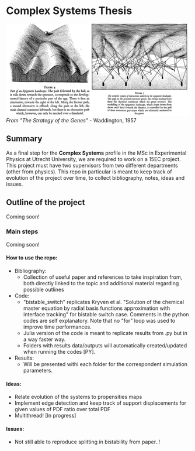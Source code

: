 # Complex Systems Thesis 

![alt text](https://github.com/spicella/ComplexSystems-Thesis/blob/master/full.png)
*From "The Strategy of the Genes"* - Waddington, 1957
## Summary
  As a final step for the **Complex Systems** profile in the MSc in Experimental Physics at Utrecht University, we are required to work on a 15EC project. This project must have two supervisors from two different departments (other from physics). This repo in particular is meant to keep track of evolution of the project over time, to collect bibliography, notes, ideas and issues.

## Outline of the project
  Coming soon!
### Main steps
  Coming soon!
#### How to use the repo: 
- Bibliography:
  - Collection of useful paper and references to take inspiration from, both directly linked to the topic and additional material regarding possible outlines
- Code:
  - "bistable_switch" replicates Kryven et al. "Solution of the chemical master equation by radial basis functions approximation with interface tracking" for bistable switch case. Comments in the python codes are self explanatory. Note that no "for" loop was used to improve time performances.
  - Julia version of the code is meant to replicate results from .py but in a way faster way.
  - Folders with results data/outputs will automatically created/updated when running the codes [PY].
- Results: 
  - Will be presented withi each folder for the correspondent simulation parameters.

  
#### Ideas:
  - Relate evolution of the systems to propensities maps
  - Implement edge detection and keep track of support displacements for given values of PDF ratio over total PDF
  - Multithread! [In progress]
  
#### Issues:
  - Not still able to reproduce splitting in bistability from paper..!

